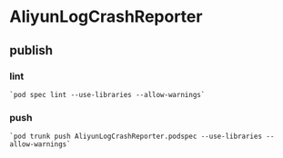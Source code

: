 #  AliyunLogCrashReporter

## publish

### lint
    `pod spec lint --use-libraries --allow-warnings`

### push

    `pod trunk push AliyunLogCrashReporter.podspec --use-libraries --allow-warnings`

